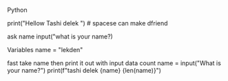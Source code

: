 Python 

print("Hellow Tashi delek ") # spacese can make dfriend 

ask name 
input("what is your name?) 

Variables 
name = "lekden"

fast take name then print it out with input data count
name = input("What is your name?")
print(f"tashi delek {name} {len(name)}")


